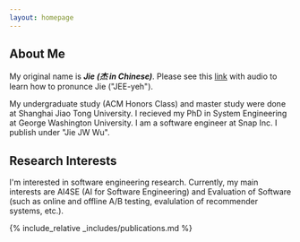 ```yaml
---
layout: homepage
---
```


## About Me
My original name is _**Jie (杰 in Chinese)**_. Please see this [link](https://en.wiktionary.org/wiki/ji%C3%A9) with audio to learn how to pronunce Jie ("JEE-yeh"). 

My undergraduate study (ACM Honors Class) and master study were done at Shanghai Jiao Tong University. I recieved my PhD in System Engineering at George Washington University. I am a software engineer at Snap Inc. I publish under "Jie JW Wu". 

## Research Interests
I'm interested in software engineering research. Currently, my main interests are AI4SE (AI for Software Engineering) and Evaluation of Software (such as online and offline A/B testing, evalulation of recommender systems, etc.).

{% include_relative _includes/publications.md %}

